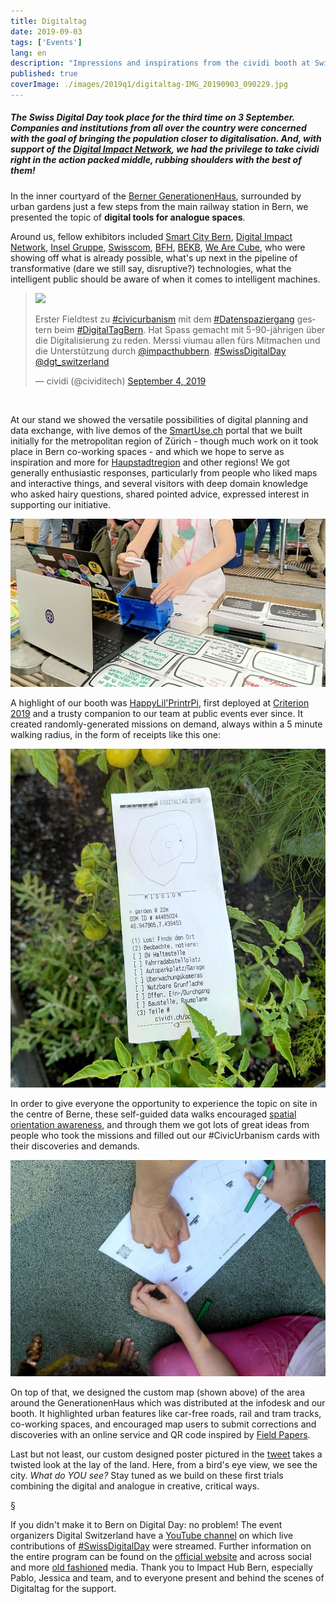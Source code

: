 ```yaml
---
title: Digitaltag
date: 2019-09-03
tags: ['Events']
lang: en
description: "Impressions and inspirations from the cividi booth at Swiss Digital Day 2019"
published: true
coverImage: ./images/2019q1/digitaltag-IMG_20190903_090229.jpg
---
```


##### The Swiss Digital Day took place for the third time on 3 September. Companies and institutions from all over the country were concerned with the goal of bringing the population closer to digitalisation. And, with support of the [Digital Impact Network](https://www.digitalimpact.ch), we had the privilege to take cividi right in the action packed middle, rubbing shoulders with the best of them!

In the inner courtyard of the [Berner GenerationenHaus](https://www.begh.ch/), surrounded by urban gardens just a few steps from the main railway station in Bern, we presented the topic of **digital tools for analogue spaces**.

Around us, fellow exhibitors included [Smart City Bern](https://www.digitaltag.swiss/programm/die-intelligente-stadt-wie-engagieren-sich-ngos-startups-und-bevolkerung/), [Digital Impact Network](https://www.digitaltag.swiss/partner/digital-impact-network/), [Insel Gruppe](https://www.digitaltag.swiss/programm/insel-mit-herz/), [Swisscom](https://www.digitaltag.swiss/programm/virtueller-gemeindeschalter/), [BFH](https://www.digitaltag.swiss/programm/via-digital-lab-zum-master-of-digital-business-administration/), [BEKB](https://www.digitaltag.swiss/programm/digitale-trends-im-banken-sektor/), [We Are Cube](https://www.digitaltag.swiss/programm/was-macht-die-digitalisierung-mit-dir/), who were showing off what is already possible, what's up next in the pipeline of transformative (dare we still say, disruptive?) technologies, what the intelligent public should be aware of when it comes to intelligent machines.

<blockquote class="twitter-tweet"><p><img src="https://pbs.twimg.com/media/EDobynZXkAAMVtq?format=jpg&name=small"></p><p lang="de" dir="ltr">Erster Fieldtest zu <a href="https://twitter.com/hashtag/civicurbanism?src=hash&amp;ref_src=twsrc%5Etfw">#civicurbanism</a> mit dem <a href="https://twitter.com/hashtag/Datenspaziergang?src=hash&amp;ref_src=twsrc%5Etfw">#Datenspaziergang</a> gestern beim <a href="https://twitter.com/hashtag/DigitalTagBern?src=hash&amp;ref_src=twsrc%5Etfw">#DigitalTagBern</a>. Hat Spass gemacht mit 5-90-jährigen über die Digitalisierung zu reden. Merssi viumau allen fürs Mitmachen und die Unterstützung durch <a href="https://twitter.com/impacthubbern?ref_src=twsrc%5Etfw">@impacthubbern</a>. <a href="https://twitter.com/hashtag/SwissDigitalDay?src=hash&amp;ref_src=twsrc%5Etfw">#SwissDigitalDay</a> <a href="https://twitter.com/dgt_switzerland?ref_src=twsrc%5Etfw">@dgt_switzerland</a></p>&mdash; cividi (@cividitech) <a href="https://twitter.com/cividitech/status/1169277627502407686?ref_src=twsrc%5Etfw">September 4, 2019</a></blockquote><br>

At our stand we showed the versatile possibilities of digital planning and data exchange, with live demos of the [SmartUse.ch](https://smartuse.ch) portal that we built initially for the metropolitan region of Zürich - though much work on it took place in Bern co-working spaces - and which we hope to serve as inspiration and more for [Haupstadtregion](https://hauptstadtregion.ch/) and other regions! We got generally enthusiastic responses, particularly from people who liked maps and interactive things, and several visitors with deep domain knowledge who asked hairy questions, shared pointed advice, expressed interest in supporting our initiative.

![](./images/2019q1/digitaltag-IMG_20190903_162113.jpg)

A highlight of our booth was [HappyLil'PrintrPi](https://bitbucket.org/cividi/happylilprintrpi/src/master/README.md), first deployed at [Criterion 2019](https://cividi.be/blog/en/2019-04-26) and a trusty companion to our team at public events ever since. It created randomly-generated missions on demand, always within a 5 minute walking radius, in the form of receipts like this one:

![](./images/2019q1/digitaltag-IMG_20190903_163057.jpg)

In order to give everyone the opportunity to experience the topic on site in the centre of Berne, these self-guided data walks encouraged [spatial orientation awareness](https://www.gislounge.com/spatial-orientation-and-the-brain-the-effects-of-map-reading-and-navigation/), and through them we got lots of great ideas from people who took the missions and filled out our #CivicUrbanism cards with their discoveries and demands.

![](./images/2019q1/digitaltag-IMG_20190903_170636.jpg)

On top of that, we designed the custom map (shown above) of the area around the GenerationenHaus which was distributed at the infodesk and our booth. It highlighted urban features like car-free roads, rail and tram tracks, co-working spaces, and encouraged map users to submit corrections and discoveries with an online service and QR code inspired by [Field Papers](http://fieldpapers.org/).

Last but not least, our custom designed poster pictured in the [tweet](https://twitter.com/cividitech/status/1169277627502407686) takes a twisted look at the lay of the land. Here, from a bird's eye view, we see the city. _What do YOU see?_ Stay tuned as we build on these first trials combining the digital and analogue in creative, critical ways.

§

If you didn't make it to Bern on Digital Day: no problem! The event organizers Digital Switzerland have a [YouTube channel](https://youtu.be/V-gOB5cbhmQ) on which live contributions of [#SwissDigitalDay](https://twitter.com/hashtag/SwissDigitalDay?src=hash&amp;ref_src=twsrc%5Etfw) were streamed. Further information on the entire program can be found on the [official website](https://www.digitaltag.swiss/) and across social and more [old fashioned](https://www.schweizer-illustrierte.ch/people/talk-town/der-video-livestream-aus-bern-und-zurich) media. Thank you to Impact Hub Bern, especially Pablo, Jessica and team, and to everyone present and behind the scenes of Digitaltag for the support.
